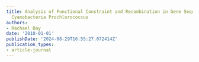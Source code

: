 ```yaml
---
title: Analysis of Functional Constraint and Recombination in Gene Sequences of the
  Cyanobacteria Prochlorococcus
authors:
- Rachael Bay
date: '2010-01-01'
publishDate: '2024-08-29T16:55:27.072414Z'
publication_types:
- article-journal
---
```

